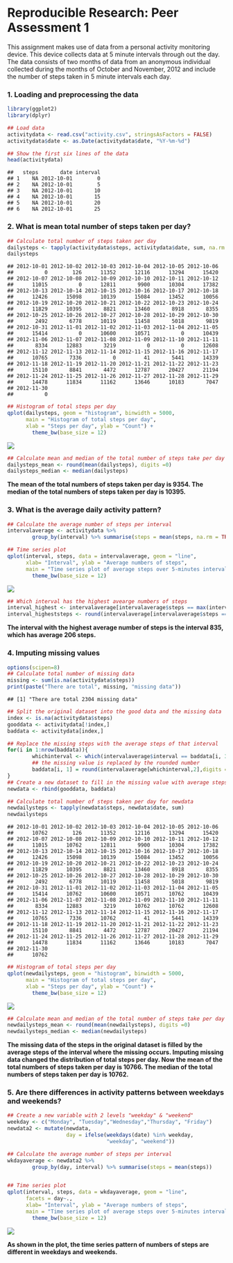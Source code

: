 # Reproducible Research: Peer Assessment 1

This assignment makes use of data from a personal activity monitoring
device. This device collects data at 5 minute intervals through out the
day. The data consists of two months of data from an anonymous
individual collected during the months of October and November, 2012
and include the number of steps taken in 5 minute intervals each day.


### 1. Loading and preprocessing the data

```r
library(ggplot2)
library(dplyr)

## Load data
activitydata <- read.csv("activity.csv", stringsAsFactors = FALSE)
activitydata$date <- as.Date(activitydata$date, "%Y-%m-%d")

## Show the first six lines of the data
head(activitydata)
```

```
##   steps       date interval
## 1    NA 2012-10-01        0
## 2    NA 2012-10-01        5
## 3    NA 2012-10-01       10
## 4    NA 2012-10-01       15
## 5    NA 2012-10-01       20
## 6    NA 2012-10-01       25
```

### 2. What is mean total number of steps taken per day?

```r
## Calculate total number of steps taken per day
dailysteps <- tapply(activitydata$steps, activitydata$date, sum, na.rm = TRUE)
dailysteps
```

```
## 2012-10-01 2012-10-02 2012-10-03 2012-10-04 2012-10-05 2012-10-06 
##          0        126      11352      12116      13294      15420 
## 2012-10-07 2012-10-08 2012-10-09 2012-10-10 2012-10-11 2012-10-12 
##      11015          0      12811       9900      10304      17382 
## 2012-10-13 2012-10-14 2012-10-15 2012-10-16 2012-10-17 2012-10-18 
##      12426      15098      10139      15084      13452      10056 
## 2012-10-19 2012-10-20 2012-10-21 2012-10-22 2012-10-23 2012-10-24 
##      11829      10395       8821      13460       8918       8355 
## 2012-10-25 2012-10-26 2012-10-27 2012-10-28 2012-10-29 2012-10-30 
##       2492       6778      10119      11458       5018       9819 
## 2012-10-31 2012-11-01 2012-11-02 2012-11-03 2012-11-04 2012-11-05 
##      15414          0      10600      10571          0      10439 
## 2012-11-06 2012-11-07 2012-11-08 2012-11-09 2012-11-10 2012-11-11 
##       8334      12883       3219          0          0      12608 
## 2012-11-12 2012-11-13 2012-11-14 2012-11-15 2012-11-16 2012-11-17 
##      10765       7336          0         41       5441      14339 
## 2012-11-18 2012-11-19 2012-11-20 2012-11-21 2012-11-22 2012-11-23 
##      15110       8841       4472      12787      20427      21194 
## 2012-11-24 2012-11-25 2012-11-26 2012-11-27 2012-11-28 2012-11-29 
##      14478      11834      11162      13646      10183       7047 
## 2012-11-30 
##          0
```

```r
## Histogram of total steps per day
qplot(dailysteps, geom = "histogram", binwidth = 5000, 
      main = "Histogram of total steps per day", 
      xlab = "Steps per day", ylab = "Count") +
        theme_bw(base_size = 12)
```

![](PA1_template_files/figure-html/dailysteps-1.png) 

```r
## Calculate mean and median of the total number of steps take per day
dailysteps_mean <- round(mean(dailysteps), digits =0)
dailysteps_median <- median(dailysteps)
```

**The mean of the total numbers of steps taken per day is 9354. The median of the total numbers of steps taken per day is 10395.**


### 3. What is the average daily activity pattern?

```r
## Calculate the average number of steps per interval
intervalaverage <- activitydata %>%
        group_by(interval) %>% summarise(steps = mean(steps, na.rm = TRUE))

## Time series plot
qplot(interval, steps, data = intervalaverage, geom = "line", 
      xlab= "Interval", ylab = "Average numbers of steps",
      main = "Time series plot of average steps over 5-minutes intervals") +
        theme_bw(base_size = 12)
```

![](PA1_template_files/figure-html/intervalaverage-1.png) 

```r
## Which interval has the highest avearge numbers of steps
interval_highest <- intervalaverage[intervalaverage$steps == max(intervalaverage$step), 1]
interval_higheststeps <- round(intervalaverage[intervalaverage$steps == max(intervalaverage$step), 2], digits = 0)
```
**The interval with the highest average number of steps is the interval 835, which has average 206 steps.**


### 4. Imputing missing values

```r
options(scipen=8)
## Calculate total number of missing data
missing <- sum(is.na(activitydata$steps))
print(paste("There are total", missing, "missing data"))
```

```
## [1] "There are total 2304 missing data"
```

```r
## Split the original dataset into the good data and the missing data 
index <- is.na(activitydata$steps)
gooddata <- activitydata[!index,]
baddata <- activitydata[index,]

## Replace the missing steps with the average steps of that interval
for(i in 1:nrow(baddata)){
        whichinterval <- which(intervalaverage$interval == baddata[i, 3])
        ## the missing value is replaced by the rounded number
        baddata[i, 1] = round(intervalaverage[whichinterval,2],digits = 0)
}
## Create a new dataset to fill in the missing value with average steps of that interval
newdata <- rbind(gooddata, baddata)

## Calculate total number of steps taken per day for newdata
newdailysteps <- tapply(newdata$steps, newdata$date, sum)
newdailysteps
```

```
## 2012-10-01 2012-10-02 2012-10-03 2012-10-04 2012-10-05 2012-10-06 
##      10762        126      11352      12116      13294      15420 
## 2012-10-07 2012-10-08 2012-10-09 2012-10-10 2012-10-11 2012-10-12 
##      11015      10762      12811       9900      10304      17382 
## 2012-10-13 2012-10-14 2012-10-15 2012-10-16 2012-10-17 2012-10-18 
##      12426      15098      10139      15084      13452      10056 
## 2012-10-19 2012-10-20 2012-10-21 2012-10-22 2012-10-23 2012-10-24 
##      11829      10395       8821      13460       8918       8355 
## 2012-10-25 2012-10-26 2012-10-27 2012-10-28 2012-10-29 2012-10-30 
##       2492       6778      10119      11458       5018       9819 
## 2012-10-31 2012-11-01 2012-11-02 2012-11-03 2012-11-04 2012-11-05 
##      15414      10762      10600      10571      10762      10439 
## 2012-11-06 2012-11-07 2012-11-08 2012-11-09 2012-11-10 2012-11-11 
##       8334      12883       3219      10762      10762      12608 
## 2012-11-12 2012-11-13 2012-11-14 2012-11-15 2012-11-16 2012-11-17 
##      10765       7336      10762         41       5441      14339 
## 2012-11-18 2012-11-19 2012-11-20 2012-11-21 2012-11-22 2012-11-23 
##      15110       8841       4472      12787      20427      21194 
## 2012-11-24 2012-11-25 2012-11-26 2012-11-27 2012-11-28 2012-11-29 
##      14478      11834      11162      13646      10183       7047 
## 2012-11-30 
##      10762
```

```r
## Histogram of total steps per day
qplot(newdailysteps, geom = "histogram", binwidth = 5000, 
      main = "Histogram of total steps per day", 
      xlab = "Steps per day", ylab = "Count") +
        theme_bw(base_size = 12)
```

![](PA1_template_files/figure-html/imputemissing-1.png) 

```r
## Calculate mean and median of the total number of steps take per day
newdailysteps_mean <- round(mean(newdailysteps), digits =0)
newdailysteps_median <- median(newdailysteps)
```
**The missing data of the steps in the original dataset is filled by the average steps of the interval where the missing occurs. Imputing missing data changed the distribution of total steps per day. Now the mean of the total numbers of steps taken per day is 10766. The median of the total numbers of steps taken per day is 10762.**


### 5. Are there differences in activity patterns between weekdays and weekends?

```r
## Create a new variable with 2 levels "weekday" & "weekend"
weekday <- c("Monday", "Tuesday","Wednesday","Thursday", "Friday")
newdata2 <- mutate(newdata, 
                   day = ifelse(weekdays(date) %in% weekday, 
                                "weekday", "weekend"))

## Calculate the average number of steps per interval
wkdayaverage <- newdata2 %>%
        group_by(day, interval) %>% summarise(steps = mean(steps))


## Time series plot
qplot(interval, steps, data = wkdayaverage, geom = "line", 
      facets = day~.,
      xlab= "Interval", ylab = "Average numbers of steps",
      main = "Time series plot of average steps over 5-minutes intervals") +
        theme_bw(base_size = 12)
```

![](PA1_template_files/figure-html/wkday-1.png) 

**As shown in the plot, the time series pattern of numbers of steps are different in weekdays and weekends.**
